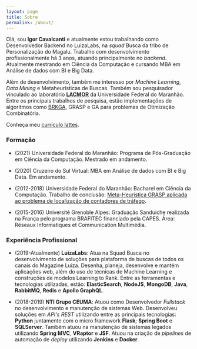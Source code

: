 ```yaml
---
layout: page
title: Sobre
permalink: /about/
---
```


Olá, sou **Igor Cavalcanti** e atualmente estou trabalhando como Desenvolvedor Backend no LuizaLabs, na *squad* Busca da tribo de Personalização do Magalu. Trabalho com desenvolvimento profissionalmente há 3 anos, atuando principalmente no *backend*. Atualmente mestrando em Ciência da Computação e cursando MBA em Análise de dados com BI e Big Data.

Além de desenvolvimento, também me interesso por *Machine Learning*, *Data Mining* e Metaheurísticas de Buscas. Também sou pesquisador vinculado ao laboratório [**LACMOR**](http://lacmor.ufma.br/) da Universidade Federal do Maranhão. Entre os principais trabalhos de pesquisa, estão implementações de algoritmos como [BRKGA](https://gitlab.com/cavalcantigor/algoritmos-de-otimizacao/tree/master/brkga-pctsp), GRASP e GA para problemas de Otimização Combinatória.

Conheça meu [currículo lattes](http://lattes.cnpq.br/5478446734569628).

### Formação

* (2021) Universidade Federal do Maranhão: Programa de Pós-Graduação em Ciência da Computação.
Mestrado em andamento.

* (2020) Cruzeiro do Sul Virtual: MBA em Análise de dados com BI e Big Data. Em andamento.

* (2012-2018) Universidade Federal do Maranhão: Bacharel em Ciência da Computação.
Trabalho de conclusão: [Meta-Heurística GRASP aplicada ao problema de localização de contadores de tráfego](https://monografias.ufma.br/jspui/handle/123456789/3496).

* (2015-2016) Université Grenoble Alpes: Graduação Sanduíche realizada na França pelo programa BRAFITEC financiado pela CAPES. Área: Réseaux Informatiques et Communication Multimédia.

### Experiência Profissional

* (2019-Atualmente) **LuizaLabs**: Atua na Squad Busca no desenvolvimento de soluções para plataforma de buscas de todos os canais do Magazine Luiza. Desenha, planeja, desenvolve e mantém aplicações web, além do uso de técnicas de Machine Learning e construções de modelos Learning to Rank. Entre as ferramentas e tecnologias utilizadas, estão: **ElasticSearch**, **NodeJS**, **MongoDB**, **Java**, **RabbitMQ**, **Redis** e **Apollo GraphQL**.

* (2018-2019) **NTI Grupo CEUMA**: Atuou como Desenvolvedor *Fullstack* no desenvolvimento e manutenção de sistemas Web. Desenvolveu soluções em *API's REST* utilizando entre as principais tecnologias: **Python** juntamente com o micro framework **Flask**; **Spring Boot** e **SQLServer**. Também atuou na manutenção de sistemas legados utilizando **Spring MVC**, **VRaptor** e **JSF**. Atuou na criação de *pipelines* de automação de *deploy* utilizando **Jenkins** e **Docker**.